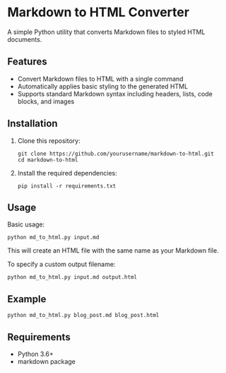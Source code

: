 # Markdown to HTML Converter

A simple Python utility that converts Markdown files to styled HTML documents.

## Features

- Convert Markdown files to HTML with a single command
- Automatically applies basic styling to the generated HTML
- Supports standard Markdown syntax including headers, lists, code blocks, and images

## Installation

1. Clone this repository:
   ```
   git clone https://github.com/yourusername/markdown-to-html.git
   cd markdown-to-html
   ```

2. Install the required dependencies:
   ```
   pip install -r requirements.txt
   ```

## Usage

Basic usage:
```
python md_to_html.py input.md
```

This will create an HTML file with the same name as your Markdown file.

To specify a custom output filename:
```
python md_to_html.py input.md output.html
```

## Example

```
python md_to_html.py blog_post.md blog_post.html
```

## Requirements

- Python 3.6+
- markdown package